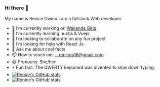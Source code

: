 ### Hi there 👋
My name is Renice Owino I am a fullstack Web developer.
- 🔭 I’m currently working on [Wakanda Girls]( https://github.com/Renice-Owino/wakanda-girls)
- 🌱 I’m currently learning nuxtjs & Vuejs
- 👯 I’m looking to collaborate on any fun project
- 🤔 I’m looking for help with React Js
- 💬 Ask me about cool facts
- 📫 How to reach me: ...reniceo18@gmail.com
- 😄 Pronouns: She/her
- ⚡ Fun fact: The QWERTY keyboard was invented to slow down typing.
- [![Renice's GitHub stats](https://github-readme-stats.vercel.app/api?username=Renice-Owino)](https://github.com/Renice-Owino/github-readme-stats)
- ![Renice's GitHub stats](https://github-readme-stats.vercel.app/api?username=Renice-Owino&show_icons=true&theme=radical)

